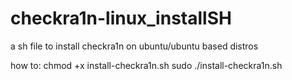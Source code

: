# checkra1n-linux_installSH
a sh file to install checkra1n on ubuntu/ubuntu based distros

how to:
chmod +x install-checkra1n.sh
sudo ./install-checkra1n.sh

